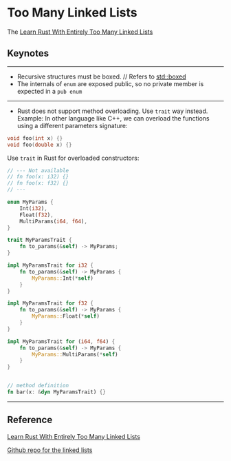# Too Many Linked Lists

The [Learn Rust With Entirely Too Many Linked Lists](https://rust-unofficial.github.io/too-many-lists/)

## Keynotes

---
- Recursive structures must be boxed. // Refers to [std::boxed](https://doc.rust-lang.org/std/boxed/index.html)
- The internals of `enum` are exposed public, so no private member is expected in a `pub enum` 
---
- Rust does not support method overloading. Use `trait` way instead.
Example: 
In other language like C++, we can overload the functions using a different parameters signature:
```cpp
void foo(int x) {}
void foo(double x) {}
```

Use `trait` in Rust for overloaded constructors:
```rust
// --- Not available
// fn foo(x: i32) {}
// fn foo(x: f32) {}
// ---

enum MyParams {
    Int(i32),
    Float(f32),
    MultiParams(i64, f64),
}

trait MyParamsTrait {
    fn to_params(&self) -> MyParams;
}

impl MyParamsTrait for i32 {
    fn to_params(&self) -> MyParams {
        MyParams::Int(*self)
    }
}

impl MyParamsTrait for f32 {
    fn to_params(&self) -> MyParams {
        MyParams::Float(*self)
    }
}

impl MyParamsTrait for (i64, f64) {
    fn to_params(&self) -> MyParams {
        MyParams::MultiParams(*self)
    }
}


// method definition
fn bar(x: &dyn MyParamsTrait) {}

```

---

## Reference 

[Learn Rust With Entirely Too Many Linked Lists](https://rust-unofficial.github.io/too-many-lists/)

[Github repo for the linked lists](https://github.com/rust-unofficial/too-many-lists)
